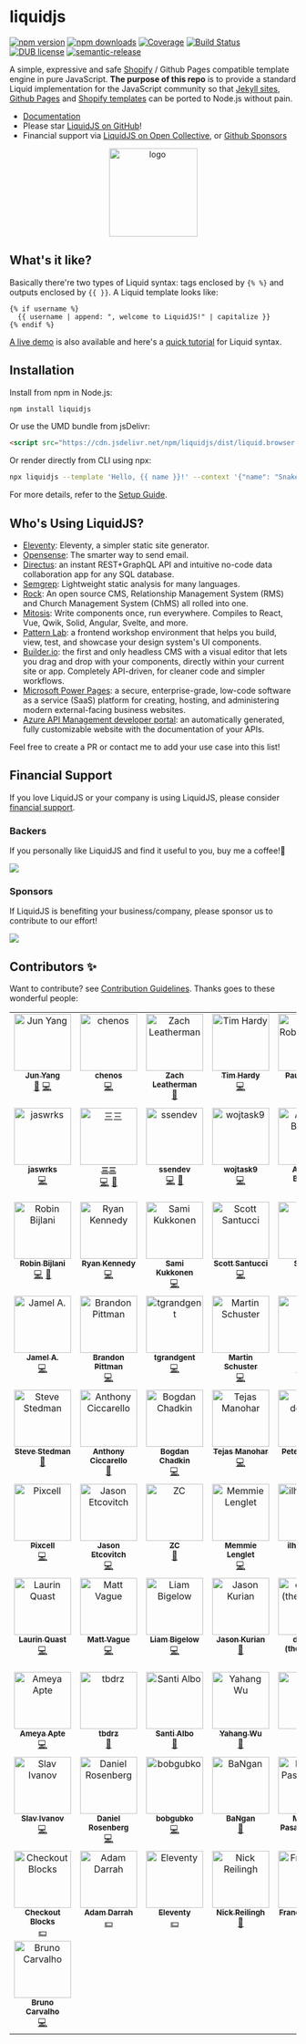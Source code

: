 # liquidjs
[![npm version](https://img.shields.io/npm/v/liquidjs.svg?logo=npm&style=flat-square)](https://www.npmjs.org/package/liquidjs)
[![npm downloads](https://img.shields.io/npm/dm/liquidjs.svg?style=flat-square)](https://www.npmjs.org/package/liquidjs)
[![Coverage](https://img.shields.io/coveralls/harttle/liquidjs.svg?style=flat-square)](https://coveralls.io/github/harttle/liquidjs?branch=master)
[![Build Status](https://img.shields.io/github/actions/workflow/status/harttle/liquidjs/check.yml?branch=master&style=flat-square)](https://github.com/harttle/liquidjs/actions/workflows/check.yml?query=branch%3Amaster)
[![DUB license](https://img.shields.io/dub/l/vibe-d.svg?style=flat-square)](https://github.com/harttle/liquidjs/blob/master/LICENSE)
[![semantic-release](https://img.shields.io/badge/%20%20%F0%9F%93%A6%F0%9F%9A%80-semantic--release-e10079.svg?style=flat-square)](https://github.com/harttle/liquidjs)

A simple, expressive and safe [Shopify][shopify/liquid] / Github Pages compatible template engine in pure JavaScript.
**The purpose of this repo** is to provide a standard Liquid implementation for the JavaScript community so that [Jekyll sites](https://jekyllrb.com), [Github Pages](https://pages.github.com/) and [Shopify templates](https://themes.shopify.com/) can be ported to Node.js without pain.

* [Documentation][doc]
* Please star [LiquidJS on GitHub][github]!
* Financial support via [LiquidJS on Open Collective][oc], or [Github Sponsors](https://github.com/sponsors/harttle)

<p align="center"><a href="https://liquidjs.com"><img height="155px" width="155px" src="https://liquidjs.com/icon/mstile-310x310.png" alt="logo"></a></p>

## What's it like?

Basically there're two types of Liquid syntax: tags enclosed by `{% %}` and outputs enclosed by `{{ }}`. A Liquid template looks like:

```liquid
{% if username %}
  {{ username | append: ", welcome to LiquidJS!" | capitalize }}
{% endif %}
```

[A live demo](https://liquidjs.com/playground.html) is also available and here's a [quick tutorial](https://liquidjs.com/tutorials/intro-to-liquid.html) for Liquid syntax.


## Installation

Install from npm in Node.js:

```bash
npm install liquidjs
```

Or use the UMD bundle from jsDelivr:

```html
<script src="https://cdn.jsdelivr.net/npm/liquidjs/dist/liquid.browser.min.js"></script>
```

Or render directly from CLI using npx:

```bash
npx liquidjs --template 'Hello, {{ name }}!' --context '{"name": "Snake"}'
```

For more details, refer to the [Setup Guide][setup].

## Who's Using LiquidJS?

- [Eleventy](https://www.11ty.dev/): Eleventy, a simpler static site generator.
- [Opensense](https://www.opensense.com/): The smarter way to send email.
- [Directus](https://docs.directus.io/): an instant REST+GraphQL API and intuitive no-code data collaboration app for any SQL database.
- [Semgrep](https://github.com/returntocorp/semgrep): Lightweight static analysis for many languages.
- [Rock](https://www.rockrms.com/): An open source CMS, Relationship Management System (RMS) and Church Management System (ChMS) all rolled into one.
- [Mitosis](https://github.com/BuilderIO/mitosis): Write components once, run everywhere. Compiles to React, Vue, Qwik, Solid, Angular, Svelte, and more.
- [Pattern Lab](https://patternlab.io/): a frontend workshop environment that helps you build, view, test, and showcase your design system's UI components.
- [Builder.io](https://www.builder.io/m/developers): the first and only headless CMS with a visual editor that lets you drag and drop with your components, directly within your current site or app. Completely API-driven, for cleaner code and simpler workflows.
- [Microsoft Power Pages](https://learn.microsoft.com/en-us/power-pages/introduction): a secure, enterprise-grade, low-code software as a service (SaaS) platform for creating, hosting, and administering modern external-facing business websites.
- [Azure API Management developer portal](https://learn.microsoft.com/en-us/azure/api-management/api-management-howto-developer-portal): an automatically generated, fully customizable website with the documentation of your APIs.

Feel free to create a PR or contact me to add your use case into this list!

## Financial Support

If you love LiquidJS or your company is using LiquidJS, please consider [financial support][financial-support].

### Backers
If you personally like LiquidJS and find it useful to you, buy me a coffee!💖

<img src="https://opencollective.com/liquidjs/backers.svg?avatarHeight=72">

### Sponsors
If LiquidJS is benefiting your business/company, please sponsor us to contribute to our effort!

<img src="https://opencollective.com/liquidjs/sponsors.svg?avatarHeight=72">

## Contributors ✨

Want to contribute? see [Contribution Guidelines][contribution]. Thanks goes to these wonderful people:

<!-- ALL-CONTRIBUTORS-LIST:START - Do not remove or modify this section -->
<!-- prettier-ignore-start -->
<!-- markdownlint-disable -->
<table>
  <tbody>
    <tr>
      <td align="center" valign="top" width="14.28%"><a href="https://harttle.land"><img src="https://avatars3.githubusercontent.com/u/4427974?v=4?s=100" width="100px;" alt="Jun Yang"/><br /><sub><b>Jun Yang</b></sub></a><br /><a href="#maintenance-harttle" title="Maintenance">🚧</a> <a href="https://github.com/harttle/liquidjs/commits?author=harttle" title="Code">💻</a></td>
      <td align="center" valign="top" width="14.28%"><a href="https://github.com/chenos"><img src="https://avatars0.githubusercontent.com/u/2993310?v=4?s=100" width="100px;" alt="chenos"/><br /><sub><b>chenos</b></sub></a><br /><a href="https://github.com/harttle/liquidjs/commits?author=chenos" title="Code">💻</a></td>
      <td align="center" valign="top" width="14.28%"><a href="https://zachleat.com/"><img src="https://avatars2.githubusercontent.com/u/39355?v=4?s=100" width="100px;" alt="Zach Leatherman"/><br /><sub><b>Zach Leatherman</b></sub></a><br /><a href="https://github.com/harttle/liquidjs/issues?q=author%3Azachleat" title="Bug reports">🐛</a></td>
      <td align="center" valign="top" width="14.28%"><a href="https://github.com/thardy"><img src="https://avatars3.githubusercontent.com/u/120636?v=4?s=100" width="100px;" alt="Tim Hardy"/><br /><sub><b>Tim Hardy</b></sub></a><br /><a href="https://github.com/harttle/liquidjs/commits?author=thardy" title="Code">💻</a></td>
      <td align="center" valign="top" width="14.28%"><a href="https://paulrobertlloyd.com/"><img src="https://avatars3.githubusercontent.com/u/813383?v=4?s=100" width="100px;" alt="Paul Robert Lloyd"/><br /><sub><b>Paul Robert Lloyd</b></sub></a><br /><a href="https://github.com/harttle/liquidjs/commits?author=paulrobertlloyd" title="Code">💻</a> <a href="https://github.com/harttle/liquidjs/issues?q=author%3Apaulrobertlloyd" title="Bug reports">🐛</a></td>
      <td align="center" valign="top" width="14.28%"><a href="https://twitter.com/alecdotbiz"><img src="https://avatars2.githubusercontent.com/u/1925840?v=4?s=100" width="100px;" alt="Alec Larson"/><br /><sub><b>Alec Larson</b></sub></a><br /><a href="https://github.com/harttle/liquidjs/commits?author=aleclarson" title="Code">💻</a></td>
      <td align="center" valign="top" width="14.28%"><a href="https://github.com/pmalouin"><img src="https://avatars1.githubusercontent.com/u/1411117?v=4?s=100" width="100px;" alt="Patrick Malouin"/><br /><sub><b>Patrick Malouin</b></sub></a><br /><a href="https://github.com/harttle/liquidjs/commits?author=pmalouin" title="Code">💻</a> <a href="https://github.com/harttle/liquidjs/commits?author=pmalouin" title="Documentation">📖</a></td>
    </tr>
    <tr>
      <td align="center" valign="top" width="14.28%"><a href="https://jaswrks.com"><img src="https://avatars3.githubusercontent.com/u/1563559?v=4?s=100" width="100px;" alt="jaswrks"/><br /><sub><b>jaswrks</b></sub></a><br /><a href="https://github.com/harttle/liquidjs/commits?author=jaswrks" title="Code">💻</a></td>
      <td align="center" valign="top" width="14.28%"><a href="https://oott123.com"><img src="https://avatars2.githubusercontent.com/u/905663?v=4?s=100" width="100px;" alt="三三"/><br /><sub><b>三三</b></sub></a><br /><a href="https://github.com/harttle/liquidjs/commits?author=oott123" title="Code">💻</a> <a href="#ideas-oott123" title="Ideas, Planning, & Feedback">🤔</a></td>
      <td align="center" valign="top" width="14.28%"><a href="https://github.com/ssendev"><img src="https://avatars0.githubusercontent.com/u/450793?v=4?s=100" width="100px;" alt="ssendev"/><br /><sub><b>ssendev</b></sub></a><br /><a href="https://github.com/harttle/liquidjs/commits?author=ssendev" title="Code">💻</a> <a href="https://github.com/harttle/liquidjs/commits?author=ssendev" title="Documentation">📖</a></td>
      <td align="center" valign="top" width="14.28%"><a href="https://github.com/wojtask9"><img src="https://avatars3.githubusercontent.com/u/6099236?v=4?s=100" width="100px;" alt="wojtask9"/><br /><sub><b>wojtask9</b></sub></a><br /><a href="https://github.com/harttle/liquidjs/commits?author=wojtask9" title="Code">💻</a></td>
      <td align="center" valign="top" width="14.28%"><a href="https://github.com/thelornenelson"><img src="https://avatars3.githubusercontent.com/u/24596583?v=4?s=100" width="100px;" alt="Andrew Barclay"/><br /><sub><b>Andrew Barclay</b></sub></a><br /><a href="https://github.com/harttle/liquidjs/commits?author=thelornenelson" title="Code">💻</a></td>
      <td align="center" valign="top" width="14.28%"><a href="https://www.stam.pr/"><img src="https://avatars2.githubusercontent.com/u/142338?v=4?s=100" width="100px;" alt="Cory Mawhorter"/><br /><sub><b>Cory Mawhorter</b></sub></a><br /><a href="https://github.com/harttle/liquidjs/commits?author=cmawhorter" title="Code">💻</a></td>
      <td align="center" valign="top" width="14.28%"><a href="https://github.com/thehappybug"><img src="https://avatars0.githubusercontent.com/u/3393530?v=4?s=100" width="100px;" alt="Mehdi Jaffery"/><br /><sub><b>Mehdi Jaffery</b></sub></a><br /><a href="https://github.com/harttle/liquidjs/commits?author=thehappybug" title="Code">💻</a></td>
    </tr>
    <tr>
      <td align="center" valign="top" width="14.28%"><a href="https://github.com/robinbijlani"><img src="https://avatars0.githubusercontent.com/u/2503108?v=4?s=100" width="100px;" alt="Robin Bijlani"/><br /><sub><b>Robin Bijlani</b></sub></a><br /><a href="https://github.com/harttle/liquidjs/commits?author=robinbijlani" title="Code">💻</a> <a href="https://github.com/harttle/liquidjs/issues?q=author%3Arobinbijlani" title="Bug reports">🐛</a></td>
      <td align="center" valign="top" width="14.28%"><a href="https://www.rmkennedy.com"><img src="https://avatars3.githubusercontent.com/u/8356669?v=4?s=100" width="100px;" alt="Ryan Kennedy"/><br /><sub><b>Ryan Kennedy</b></sub></a><br /><a href="https://github.com/harttle/liquidjs/commits?author=ryaninvents" title="Code">💻</a></td>
      <td align="center" valign="top" width="14.28%"><a href="https://github.com/strax"><img src="https://avatars2.githubusercontent.com/u/587213?v=4?s=100" width="100px;" alt="Sami Kukkonen"/><br /><sub><b>Sami Kukkonen</b></sub></a><br /><a href="https://github.com/harttle/liquidjs/commits?author=strax" title="Code">💻</a></td>
      <td align="center" valign="top" width="14.28%"><a href="https://ScottFreeCode.github.io/"><img src="https://avatars3.githubusercontent.com/u/16506071?v=4?s=100" width="100px;" alt="Scott Santucci"/><br /><sub><b>Scott Santucci</b></sub></a><br /><a href="https://github.com/harttle/liquidjs/commits?author=ScottFreeCode" title="Code">💻</a></td>
      <td align="center" valign="top" width="14.28%"><a href="http://stevenrescigno.com"><img src="https://avatars3.githubusercontent.com/u/8505293?v=4?s=100" width="100px;" alt="Steven "/><br /><sub><b>Steven </b></sub></a><br /><a href="#example-stevenanthonyrevo" title="Examples">💡</a> <a href="https://github.com/harttle/liquidjs/commits?author=stevenanthonyrevo" title="Code">💻</a></td>
      <td align="center" valign="top" width="14.28%"><a href="https://efcl.info/"><img src="https://avatars1.githubusercontent.com/u/19714?v=4?s=100" width="100px;" alt="azu"/><br /><sub><b>azu</b></sub></a><br /><a href="https://github.com/harttle/liquidjs/commits?author=azu" title="Documentation">📖</a></td>
      <td align="center" valign="top" width="14.28%"><a href="https://github.com/wyozi"><img src="https://avatars3.githubusercontent.com/u/4894573?v=4?s=100" width="100px;" alt="Joonas"/><br /><sub><b>Joonas</b></sub></a><br /><a href="https://github.com/harttle/liquidjs/commits?author=wyozi" title="Code">💻</a></td>
    </tr>
    <tr>
      <td align="center" valign="top" width="14.28%"><a href="https://github.com/jamelait"><img src="https://avatars1.githubusercontent.com/u/14369255?v=4?s=100" width="100px;" alt="Jamel A."/><br /><sub><b>Jamel A.</b></sub></a><br /><a href="https://github.com/harttle/liquidjs/commits?author=jamelait" title="Code">💻</a></td>
      <td align="center" valign="top" width="14.28%"><a href="https://brandonpittman.net"><img src="https://avatars0.githubusercontent.com/u/967145?v=4?s=100" width="100px;" alt="Brandon Pittman"/><br /><sub><b>Brandon Pittman</b></sub></a><br /><a href="https://github.com/harttle/liquidjs/commits?author=brandonpittman" title="Code">💻</a></td>
      <td align="center" valign="top" width="14.28%"><a href="https://github.com/tgrandgent"><img src="https://avatars3.githubusercontent.com/u/17069042?v=4?s=100" width="100px;" alt="tgrandgent"/><br /><sub><b>tgrandgent</b></sub></a><br /><a href="https://github.com/harttle/liquidjs/commits?author=tgrandgent" title="Code">💻</a></td>
      <td align="center" valign="top" width="14.28%"><a href="https://github.com/mastodon0"><img src="https://avatars1.githubusercontent.com/u/7924332?v=4?s=100" width="100px;" alt="Martin Schuster"/><br /><sub><b>Martin Schuster</b></sub></a><br /><a href="https://github.com/harttle/liquidjs/commits?author=mastodon0" title="Code">💻</a></td>
      <td align="center" valign="top" width="14.28%"><a href="http://js.chenlei.me"><img src="https://avatars0.githubusercontent.com/u/6339390?v=4?s=100" width="100px;" alt="Ray"/><br /><sub><b>Ray</b></sub></a><br /><a href="https://github.com/harttle/liquidjs/commits?author=richardo2016" title="Tests">⚠️</a> <a href="https://github.com/harttle/liquidjs/commits?author=richardo2016" title="Code">💻</a></td>
      <td align="center" valign="top" width="14.28%"><a href="https://github.com/CriGoT"><img src="https://avatars0.githubusercontent.com/u/1936786?v=4?s=100" width="100px;" alt="Cristofer Gonzales"/><br /><sub><b>Cristofer Gonzales</b></sub></a><br /><a href="https://github.com/harttle/liquidjs/commits?author=CriGoT" title="Code">💻</a></td>
      <td align="center" valign="top" width="14.28%"><a href="https://www.raymondcamden.com"><img src="https://avatars3.githubusercontent.com/u/393660?v=4?s=100" width="100px;" alt="Raymond Camden"/><br /><sub><b>Raymond Camden</b></sub></a><br /><a href="https://github.com/harttle/liquidjs/commits?author=cfjedimaster" title="Documentation">📖</a></td>
    </tr>
    <tr>
      <td align="center" valign="top" width="14.28%"><a href="https://stedman.dev"><img src="https://avatars1.githubusercontent.com/u/183122?v=4?s=100" width="100px;" alt="Steve Stedman"/><br /><sub><b>Steve Stedman</b></sub></a><br /><a href="https://github.com/harttle/liquidjs/commits?author=stedman" title="Documentation">📖</a></td>
      <td align="center" valign="top" width="14.28%"><a href="https://ciccarello.me"><img src="https://avatars0.githubusercontent.com/u/11273838?v=4?s=100" width="100px;" alt="Anthony Ciccarello"/><br /><sub><b>Anthony Ciccarello</b></sub></a><br /><a href="https://github.com/harttle/liquidjs/commits?author=aciccarello" title="Documentation">📖</a></td>
      <td align="center" valign="top" width="14.28%"><a href="https://twitter.com/IAmTrySound"><img src="https://avatars0.githubusercontent.com/u/5635476?v=4?s=100" width="100px;" alt="Bogdan Chadkin"/><br /><sub><b>Bogdan Chadkin</b></sub></a><br /><a href="https://github.com/harttle/liquidjs/commits?author=TrySound" title="Code">💻</a></td>
      <td align="center" valign="top" width="14.28%"><a href="https://hightouch.io"><img src="https://avatars0.githubusercontent.com/u/5959235?v=4?s=100" width="100px;" alt="Tejas Manohar"/><br /><sub><b>Tejas Manohar</b></sub></a><br /><a href="https://github.com/harttle/liquidjs/commits?author=tejasmanohar" title="Code">💻</a></td>
      <td align="center" valign="top" width="14.28%"><a href="http://about.me/peterdehaan"><img src="https://avatars2.githubusercontent.com/u/557895?v=4?s=100" width="100px;" alt="Peter deHaan"/><br /><sub><b>Peter deHaan</b></sub></a><br /><a href="https://github.com/harttle/liquidjs/commits?author=pdehaan" title="Documentation">📖</a></td>
      <td align="center" valign="top" width="14.28%"><a href="https://github.com/amit777"><img src="https://avatars0.githubusercontent.com/u/2703309?v=4?s=100" width="100px;" alt="amit777"/><br /><sub><b>amit777</b></sub></a><br /><a href="https://github.com/harttle/liquidjs/commits?author=amit777" title="Code">💻</a> <a href="#financial-amit777" title="Financial">💵</a></td>
      <td align="center" valign="top" width="14.28%"><a href="http://www.ifi.uzh.ch/en/ce/people/schuldenzucker.html"><img src="https://avatars3.githubusercontent.com/u/1100776?v=4?s=100" width="100px;" alt="Steffen Schuldenzucker"/><br /><sub><b>Steffen Schuldenzucker</b></sub></a><br /><a href="https://github.com/harttle/liquidjs/commits?author=sschuldenzucker" title="Code">💻</a></td>
    </tr>
    <tr>
      <td align="center" valign="top" width="14.28%"><a href="https://github.com/Pixcell"><img src="https://avatars0.githubusercontent.com/u/4005291?v=4?s=100" width="100px;" alt="Pixcell"/><br /><sub><b>Pixcell</b></sub></a><br /><a href="https://github.com/harttle/liquidjs/commits?author=Pixcell" title="Code">💻</a></td>
      <td align="center" valign="top" width="14.28%"><a href="https://jasonet.co"><img src="https://avatars.githubusercontent.com/u/10660468?v=4?s=100" width="100px;" alt="Jason Etcovitch"/><br /><sub><b>Jason Etcovitch</b></sub></a><br /><a href="https://github.com/harttle/liquidjs/commits?author=JasonEtco" title="Code">💻</a></td>
      <td align="center" valign="top" width="14.28%"><a href="https://github.com/kayuapi"><img src="https://avatars.githubusercontent.com/u/10304328?v=4?s=100" width="100px;" alt="ZC"/><br /><sub><b>ZC</b></sub></a><br /><a href="https://github.com/harttle/liquidjs/commits?author=kayuapi" title="Documentation">📖</a></td>
      <td align="center" valign="top" width="14.28%"><a href="https://memmie.lenglet.name"><img src="https://avatars.githubusercontent.com/u/729275?v=4?s=100" width="100px;" alt="Memmie Lenglet"/><br /><sub><b>Memmie Lenglet</b></sub></a><br /><a href="https://github.com/harttle/liquidjs/commits?author=mems" title="Code">💻</a></td>
      <td align="center" valign="top" width="14.28%"><a href="https://github.com/ilhamdev0"><img src="https://avatars.githubusercontent.com/u/57636145?v=4?s=100" width="100px;" alt="ilhamdev0"/><br /><sub><b>ilhamdev0</b></sub></a><br /><a href="https://github.com/harttle/liquidjs/commits?author=ilhamdev0" title="Documentation">📖</a></td>
      <td align="center" valign="top" width="14.28%"><a href="https://github.com/c412216887"><img src="https://avatars.githubusercontent.com/u/29691650?v=4?s=100" width="100px;" alt="一饮一啄皆是人生"/><br /><sub><b>一饮一啄皆是人生</b></sub></a><br /><a href="https://github.com/harttle/liquidjs/commits?author=c412216887" title="Documentation">📖</a></td>
      <td align="center" valign="top" width="14.28%"><a href="https://digitalinspiration.com/"><img src="https://avatars.githubusercontent.com/u/1344071?v=4?s=100" width="100px;" alt="Amit Agarwal"/><br /><sub><b>Amit Agarwal</b></sub></a><br /><a href="https://github.com/harttle/liquidjs/commits?author=labnol" title="Documentation">📖</a></td>
    </tr>
    <tr>
      <td align="center" valign="top" width="14.28%"><a href="https://n1ru4l.cloud/"><img src="https://avatars.githubusercontent.com/u/14338007?v=4?s=100" width="100px;" alt="Laurin Quast"/><br /><sub><b>Laurin Quast</b></sub></a><br /><a href="https://github.com/harttle/liquidjs/commits?author=n1ru4l" title="Code">💻</a></td>
      <td align="center" valign="top" width="14.28%"><a href="https://github.com/mattvague"><img src="https://avatars.githubusercontent.com/u/64985?v=4?s=100" width="100px;" alt="Matt Vague"/><br /><sub><b>Matt Vague</b></sub></a><br /><a href="https://github.com/harttle/liquidjs/commits?author=mattvague" title="Code">💻</a></td>
      <td align="center" valign="top" width="14.28%"><a href="https://github.com/bglw"><img src="https://avatars.githubusercontent.com/u/40188355?v=4?s=100" width="100px;" alt="Liam Bigelow"/><br /><sub><b>Liam Bigelow</b></sub></a><br /><a href="https://github.com/harttle/liquidjs/commits?author=bglw" title="Code">💻</a></td>
      <td align="center" valign="top" width="14.28%"><a href="https://about.me/jasonkurian"><img src="https://avatars.githubusercontent.com/u/2642545?v=4?s=100" width="100px;" alt="Jason Kurian"/><br /><sub><b>Jason Kurian</b></sub></a><br /><a href="https://github.com/harttle/liquidjs/commits?author=JaKXz" title="Documentation">📖</a></td>
      <td align="center" valign="top" width="14.28%"><a href="https://github.com/dphm"><img src="https://avatars.githubusercontent.com/u/1707217?v=4?s=100" width="100px;" alt="d pham (they/them)"/><br /><sub><b>d pham (they/them)</b></sub></a><br /><a href="https://github.com/harttle/liquidjs/commits?author=dphm" title="Documentation">📖</a></td>
      <td align="center" valign="top" width="14.28%"><a href="https://www.aleksandrhovhannisyan.com/"><img src="https://avatars.githubusercontent.com/u/19352442?v=4?s=100" width="100px;" alt="Aleksandr Hovhannisyan"/><br /><sub><b>Aleksandr Hovhannisyan</b></sub></a><br /><a href="https://github.com/harttle/liquidjs/commits?author=AleksandrHovhannisyan" title="Code">💻</a></td>
      <td align="center" valign="top" width="14.28%"><a href="https://github.com/jg-rp"><img src="https://avatars.githubusercontent.com/u/72664870?v=4?s=100" width="100px;" alt="jg-rp"/><br /><sub><b>jg-rp</b></sub></a><br /><a href="https://github.com/harttle/liquidjs/commits?author=jg-rp" title="Code">💻</a></td>
    </tr>
    <tr>
      <td align="center" valign="top" width="14.28%"><a href="https://github.com/ameyaapte1"><img src="https://avatars.githubusercontent.com/u/16054747?v=4?s=100" width="100px;" alt="Ameya Apte"/><br /><sub><b>Ameya Apte</b></sub></a><br /><a href="https://github.com/harttle/liquidjs/commits?author=ameyaapte1" title="Code">💻</a></td>
      <td align="center" valign="top" width="14.28%"><a href="https://github.com/tbdrz"><img src="https://avatars.githubusercontent.com/u/50599116?v=4?s=100" width="100px;" alt="tbdrz"/><br /><sub><b>tbdrz</b></sub></a><br /><a href="https://github.com/harttle/liquidjs/commits?author=tbdrz" title="Documentation">📖</a></td>
      <td align="center" valign="top" width="14.28%"><a href="http://santialbo.com"><img src="https://avatars.githubusercontent.com/u/1557563?v=4?s=100" width="100px;" alt="Santi Albo"/><br /><sub><b>Santi Albo</b></sub></a><br /><a href="https://github.com/harttle/liquidjs/commits?author=santialbo" title="Documentation">📖</a></td>
      <td align="center" valign="top" width="14.28%"><a href="https://github.com/YahangWu"><img src="https://avatars.githubusercontent.com/u/12295975?v=4?s=100" width="100px;" alt="Yahang Wu"/><br /><sub><b>Yahang Wu</b></sub></a><br /><a href="https://github.com/harttle/liquidjs/commits?author=YahangWu" title="Documentation">📖</a></td>
      <td align="center" valign="top" width="14.28%"><a href="https://github.com/hongl-1"><img src="https://avatars.githubusercontent.com/u/101576612?v=4?s=100" width="100px;" alt="hongl"/><br /><sub><b>hongl</b></sub></a><br /><a href="https://github.com/harttle/liquidjs/commits?author=hongl-1" title="Documentation">📖</a></td>
      <td align="center" valign="top" width="14.28%"><a href="https://github.com/zxx-457"><img src="https://avatars.githubusercontent.com/u/114141362?v=4?s=100" width="100px;" alt="zxx-457"/><br /><sub><b>zxx-457</b></sub></a><br /><a href="https://github.com/harttle/liquidjs/commits?author=zxx-457" title="Documentation">📖</a></td>
      <td align="center" valign="top" width="14.28%"><a href="https://github.com/prassie"><img src="https://avatars.githubusercontent.com/u/1357831?v=4?s=100" width="100px;" alt="prassie"/><br /><sub><b>prassie</b></sub></a><br /><a href="https://github.com/harttle/liquidjs/commits?author=prassie" title="Documentation">📖</a></td>
    </tr>
    <tr>
      <td align="center" valign="top" width="14.28%"><a href="http://slavv.com/"><img src="https://avatars.githubusercontent.com/u/713329?v=4?s=100" width="100px;" alt="Slav Ivanov"/><br /><sub><b>Slav Ivanov</b></sub></a><br /><a href="https://github.com/harttle/liquidjs/commits?author=slavivanov" title="Code">💻</a></td>
      <td align="center" valign="top" width="14.28%"><a href="http://www.orgflow.io/"><img src="https://avatars.githubusercontent.com/u/3889090?v=4?s=100" width="100px;" alt="Daniel Rosenberg"/><br /><sub><b>Daniel Rosenberg</b></sub></a><br /><a href="https://github.com/harttle/liquidjs/commits?author=DaRosenberg" title="Code">💻</a></td>
      <td align="center" valign="top" width="14.28%"><a href="https://github.com/bobgubko"><img src="https://avatars.githubusercontent.com/u/733312?v=4?s=100" width="100px;" alt="bobgubko"/><br /><sub><b>bobgubko</b></sub></a><br /><a href="https://github.com/harttle/liquidjs/commits?author=bobgubko" title="Code">💻</a></td>
      <td align="center" valign="top" width="14.28%"><a href="https://github.com/bangank36"><img src="https://avatars.githubusercontent.com/u/10071857?v=4?s=100" width="100px;" alt="BaNgan"/><br /><sub><b>BaNgan</b></sub></a><br /><a href="https://github.com/harttle/liquidjs/commits?author=bangank36" title="Documentation">📖</a></td>
      <td align="center" valign="top" width="14.28%"><a href="https://github.com/mahyar-pasarzangene"><img src="https://avatars.githubusercontent.com/u/16485039?v=4?s=100" width="100px;" alt="Mahyar Pasarzangene"/><br /><sub><b>Mahyar Pasarzangene</b></sub></a><br /><a href="https://github.com/harttle/liquidjs/commits?author=mahyar-pasarzangene" title="Documentation">📖</a></td>
      <td align="center" valign="top" width="14.28%"><a href="https://hubelbauer.net/"><img src="https://avatars.githubusercontent.com/u/6831144?v=4?s=100" width="100px;" alt="Tomáš Hübelbauer"/><br /><sub><b>Tomáš Hübelbauer</b></sub></a><br /><a href="https://github.com/harttle/liquidjs/commits?author=TomasHubelbauer" title="Code">💻</a> <a href="https://github.com/harttle/liquidjs/commits?author=TomasHubelbauer" title="Documentation">📖</a></td>
      <td align="center" valign="top" width="14.28%"><a href="https://sixtwothree.org"><img src="https://avatars.githubusercontent.com/u/73866?v=4?s=100" width="100px;" alt="Jason Garber"/><br /><sub><b>Jason Garber</b></sub></a><br /><a href="https://github.com/harttle/liquidjs/commits?author=jgarber623" title="Code">💻</a></td>
    </tr>
    <tr>
      <td align="center" valign="top" width="14.28%"><a href="https://www.checkoutblocks.com/"><img src="https://avatars.githubusercontent.com/u/114603307?v=4?s=100" width="100px;" alt="Checkout Blocks"/><br /><sub><b>Checkout Blocks</b></sub></a><br /><a href="#financial-Checkout-Blocks" title="Financial">💵</a></td>
      <td align="center" valign="top" width="14.28%"><a href="https://www.dropkiq.com/"><img src="https://avatars.githubusercontent.com/u/69064?v=4?s=100" width="100px;" alt="Adam Darrah"/><br /><sub><b>Adam Darrah</b></sub></a><br /><a href="#financial-akdarrah" title="Financial">💵</a></td>
      <td align="center" valign="top" width="14.28%"><a href="https://www.11ty.dev/"><img src="https://avatars.githubusercontent.com/u/35147177?v=4?s=100" width="100px;" alt="Eleventy"/><br /><sub><b>Eleventy</b></sub></a><br /><a href="#financial-11ty" title="Financial">💵</a></td>
      <td align="center" valign="top" width="14.28%"><a href="http://nickreilingh.com/"><img src="https://avatars.githubusercontent.com/u/2458645?v=4?s=100" width="100px;" alt="Nick Reilingh"/><br /><sub><b>Nick Reilingh</b></sub></a><br /><a href="https://github.com/harttle/liquidjs/commits?author=NReilingh" title="Documentation">📖</a></td>
      <td align="center" valign="top" width="14.28%"><a href="http://ebobby.org"><img src="https://avatars.githubusercontent.com/u/170356?v=4?s=100" width="100px;" alt="Francisco Soto"/><br /><sub><b>Francisco Soto</b></sub></a><br /><a href="https://github.com/harttle/liquidjs/commits?author=ebobby" title="Code">💻</a></td>
      <td align="center" valign="top" width="14.28%"><a href="https://www.davidlj95.com"><img src="https://avatars.githubusercontent.com/u/8050648?v=4?s=100" width="100px;" alt="David LJ"/><br /><sub><b>David LJ</b></sub></a><br /><a href="https://github.com/harttle/liquidjs/commits?author=davidlj95" title="Documentation">📖</a></td>
      <td align="center" valign="top" width="14.28%"><a href="https://github.com/RasmusWL"><img src="https://avatars.githubusercontent.com/u/1054041?v=4?s=100" width="100px;" alt="Rasmus Wriedt Larsen"/><br /><sub><b>Rasmus Wriedt Larsen</b></sub></a><br /><a href="https://github.com/harttle/liquidjs/commits?author=RasmusWL" title="Documentation">📖</a></td>
    </tr>
    <tr>
      <td align="center" valign="top" width="14.28%"><a href="https://github.com/brunodccarvalho"><img src="https://avatars.githubusercontent.com/u/24962950?v=4?s=100" width="100px;" alt="Bruno Carvalho"/><br /><sub><b>Bruno Carvalho</b></sub></a><br /><a href="https://github.com/harttle/liquidjs/commits?author=brunodccarvalho" title="Code">💻</a></td>
    </tr>
  </tbody>
</table>

<!-- markdownlint-restore -->
<!-- prettier-ignore-end -->

<!-- ALL-CONTRIBUTORS-LIST:END -->

[shopify/liquid]: https://shopify.github.io/liquid/
[plugins]: https://liquidjs.com/tutorials/plugins.html#Plugin-List
[setup]: https://liquidjs.com/tutorials/setup.html
[doc]: https://liquidjs.com
[github]: https://github.com/harttle/liquidjs
[oc]: https://opencollective.com/liquidjs/
[contribution]: https://liquidjs.com/tutorials/contribution-guidelines.html
[financial-support]: https://liquidjs.com/tutorials/contribution-guidelines.html#Financial-Support
